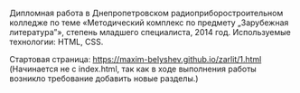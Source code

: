 Дипломная работа в Днепропетровском радиоприборостроительном колледже по теме «Методический комплекс по предмету „Зарубежная литература”», степень младшего специалиста, 2014 год. Используемые технологии: HTML, CSS.

Стартовая страница: https://maxim-belyshev.github.io/zarlit/1.html<br>
(Начинается не с index.html, так как в ходе выполнения работы возникло требование добавить новые разделы.)
